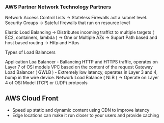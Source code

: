 ### AWS Partner Network Technology Partners

Network Access Control Lists -> Stateless Firewalls act a subnet level.
Security Groups -> Sateful firewalls that run on resource level

Elastic Load Balancing
  -> Distributes incoming traffict to multiple targets ( EC2, containers, lambda )
  -> One or Multiple AZs
  -> Suport Path based and host based routing
  -> Http and Https

Types of Load Balancers

  Application Loa Balancer
    - Ballancing HTTP and HTTPS traffic, operates on Layer 7 of OSI models VPC based on the content of the request
  Gateway Load Balancer ( GWLB )
    - Extremely low latency, operates in Layer 3 and 4, bump in the wire device.
  Network Load Balance ( NLB )
    -> Operate on Layer 4 of OSI Model (TCP) or (UDP) protocols


## AWS Cloud Front

  - Speed up static and dynamic content using CDN to improve latency
  - Edge locations can make it run closer to your users and provide caching 

